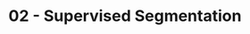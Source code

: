 ---
title: 02 - Supervised Segmentation
slides: 11-Supervised Segmentation.pptx
readings: 
    - Provost & Fawcett -- Chapter 3 -- from "Supervised Segmentation" onwards
---